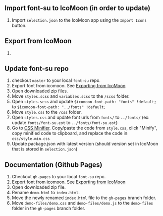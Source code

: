 ## Import font-su to IcoMoon (in order to update)
1. Import `selection.json` to the IcoMoon app using the `Import Icons` button.

## Export from IcoMoon
1.

## Update font-su repo
1. checkout `master` to your local `font-su` repo.
1. Export font from icomoon. See [Exporting from IcoMoon](#export-from-icomoon)
1. Open downloaded zip files.
1. Move `styles.scss` and `variables.scss` to the `/scss` folder.
1. Open `styles.scss` and update `$icomoon-font-path: "fonts" !default;` to `$icomoon-font-path: "../fonts" !default;`
1. Move `style.css` to the `/css` folder.
1. Open `styles.css` and update font urls from `fonts/` to `../fonts/` (ex: update `fonts/font-su.eot` to `../fonts/font-su.eot`)
1. Go to [CSS Minifier](https://cssminifier.com/). Copy/paste the code from `style.css`, click "Minify", copy minified code to clipboard, and replace the code in `css/style.min.css`
1. Update package.json with latest version (should version set in IcoMoon that is stored in `selection.json`)

## Documentation (Github Pages)
1. Checkout `gh-pages` to your local `font-su` repo.
1. Export font from icomoon. See [Exporting from IcoMoon](#export-from-icomoon)
1. Open downloaded zip file.
1. Rename `demo.html` to `index.html`.
1. Move the newly renamed `index.html` file to the `gh-pages` branch folder.
1. Move `demo-files/demo.css` and `demo-files/demo.js` to the `demo-files` folder in the `gh-pages` branch folder.